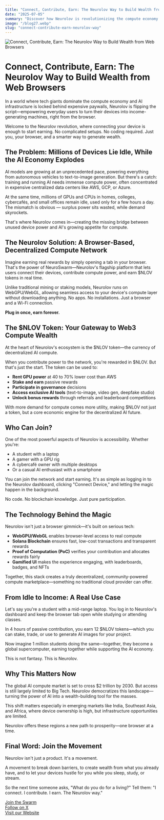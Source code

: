 ```yaml
---
title: "Connect, Contribute, Earn: The Neurolov Way to Build Wealth from Web Browsers"
date: "2025-07-05"
summary: "Discover how Neurolov is revolutionizing the compute economy by enabling anyone to earn from their browser's idle resources while powering the future of AI."
image: "/blog27.webp"
slug: "connect-contribute-earn-neurolov-way"
---
```


![Connect, Contribute, Earn: The Neurolov Way to Build Wealth from Web Browsers](/blog27.webp)

# Connect, Contribute, Earn: The Neurolov Way to Build Wealth from Web Browsers

In a world where tech giants dominate the compute economy and AI infrastructure is locked behind expensive paywalls, Neurolov is flipping the script—empowering everyday users to turn their devices into income-generating machines, right from the browser.

Welcome to the Neurolov revolution, where connecting your device is enough to start earning. No complicated setups. No coding required. Just you, your browser, and a smarter way to generate wealth.

## The Problem: Millions of Devices Lie Idle, While the AI Economy Explodes

AI models are growing at an unprecedented pace, powering everything from autonomous vehicles to text-to-image generation. But there's a catch: training and running AI needs immense compute power, often concentrated in expensive centralized data centers like AWS, GCP, or Azure.

At the same time, millions of GPUs and CPUs in homes, colleges, cybercafés, and small offices remain idle, used only for a few hours a day. The mismatch is obvious — surplus power sits wasted, while demand skyrockets.

That's where Neurolov comes in—creating the missing bridge between unused device power and AI's growing appetite for compute.

## The Neurolov Solution: A Browser-Based, Decentralized Compute Network

Imagine earning real rewards by simply opening a tab in your browser. That's the power of NeuroSwarm—Neurolov's flagship platform that lets users connect their devices, contribute compute power, and earn $NLOV tokens in real time.

Unlike traditional mining or staking models, Neurolov runs on WebGPU/WebGL, allowing seamless access to your device's compute layer without downloading anything. No apps. No installations. Just a browser and a Wi-Fi connection.

**Plug in once, earn forever.**

## The $NLOV Token: Your Gateway to Web3 Compute Wealth

At the heart of Neurolov's ecosystem is the $NLOV token—the currency of decentralized AI compute.

When you contribute power to the network, you're rewarded in $NLOV. But that's just the start. The token can be used to:

- **Rent GPU power** at 40 to 70% lower cost than AWS
- **Stake and earn** passive rewards
- **Participate in governance** decisions
- **Access exclusive AI tools** (text-to-image, video gen, deepfake studio)
- **Unlock bonus rewards** through referrals and leaderboard competitions

With more demand for compute comes more utility, making $NLOV not just a token, but a core economic engine for the decentralized AI future.

## Who Can Join?

One of the most powerful aspects of Neurolov is accessibility. Whether you're:

- A student with a laptop
- A gamer with a GPU rig
- A cybercafé owner with multiple desktops
- Or a casual AI enthusiast with a smartphone

You can join the network and start earning. It's as simple as logging in to the Neurolov dashboard, clicking "Connect Device," and letting the magic happen in the background.

No code. No blockchain knowledge. Just pure participation.

## The Technology Behind the Magic

Neurolov isn't just a browser gimmick—it's built on serious tech:

- **WebGPU/WebGL** enables browser-level access to real compute
- **Solana Blockchain** ensures fast, low-cost transactions and transparent rewards
- **Proof of Computation (PoC)** verifies your contribution and allocates rewards fairly
- **Gamified UI** makes the experience engaging, with leaderboards, badges, and NFTs

Together, this stack creates a truly decentralized, community-powered compute marketplace—something no traditional cloud provider can offer.

## From Idle to Income: A Real Use Case

Let's say you're a student with a mid-range laptop. You log in to Neurolov's dashboard and keep the browser tab open while studying or attending classes.

In 4 hours of passive contribution, you earn 12 $NLOV tokens—which you can stake, trade, or use to generate AI images for your project.

Now imagine 1 million students doing the same—together, they become a global supercomputer, earning together while supporting the AI economy.

This is not fantasy. This is Neurolov.

## Why This Matters Now

The global AI compute market is set to cross $2 trillion by 2030. But access is still largely limited to Big Tech. Neurolov democratizes this landscape—turning the power of AI into a wealth-building tool for the masses.

This shift matters especially in emerging markets like India, Southeast Asia, and Africa, where device ownership is high, but infrastructure opportunities are limited.

Neurolov offers these regions a new path to prosperity—one browser at a time.

## Final Word: Join the Movement

Neurolov isn't just a product. It's a movement.

A movement to break down barriers, to create wealth from what you already have, and to let your devices hustle for you while you sleep, study, or stream.

So the next time someone asks, "What do you do for a living?" Tell them: "I connect. I contribute. I earn. The Neurolov way."

[Join the Swarm](https://swarm.neurolov.ai)  
[Follow on X](https://x.com/neurolov)  
[Visit our Website](https://neurolov.ai)
